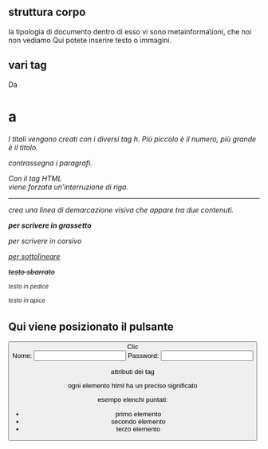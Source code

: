 <!-- @format -->

## struttura corpo

<!DOCTYPE html> la tipologia di documento
<html>
<head> dentro di esso vi sono metainforma\ioni, che noi non vediamo
<title>Il titolo del vostro sito web</title>
</head>
<body>Qui potete inserire testo o immagini.</body>
</html>

## vari tag

Da <h1> a <h6> I titoli vengono creati con i diversi tag h. Più piccolo è il numero, più grande è il titolo.

<p> contrassegna i paragrafi.

Con il tag HTML <br/> viene forzata un’interruzione di riga.

<hr> crea una linea di demarcazione visiva che appare tra due contenuti.

<b> per scrivere in grassetto</b>

<i> per scrivere in corsivo</i>

<u> per sottolineare</u>

<s> testo sbarrato</s>

<sub> testo in pedice</sub>

<sup> testo in apice </sup>

<body>
<h2>Qui viene posizionato il pulsante</h2>
<button type="button">Clic</pulsante>
</body>

<body>
<form method="post" action="mailto:mail@esempio.it">
Nome: <input type="testo" name="nome" />
Password: <input type="password" name="password" />
</form>
</body>

attributi dei tag

ogni elemento html ha un preciso significato

esempo elenchi puntati:

<ul>
  <li>primo elemento</li>
  <li>secondo elemento</li>
  <li>terzo elemento</li>
</ul>
